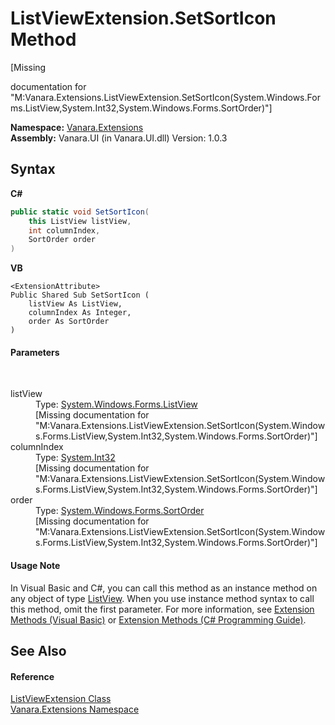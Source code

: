 # ListViewExtension.SetSortIcon Method 
 

\[Missing <summary> documentation for "M:Vanara.Extensions.ListViewExtension.SetSortIcon(System.Windows.Forms.ListView,System.Int32,System.Windows.Forms.SortOrder)"\]

**Namespace:**&nbsp;<a href="9abe54ff-18ce-e333-beed-30e855655381">Vanara.Extensions</a><br />**Assembly:**&nbsp;Vanara.UI (in Vanara.UI.dll) Version: 1.0.3

## Syntax

**C#**<br />
``` C#
public static void SetSortIcon(
	this ListView listView,
	int columnIndex,
	SortOrder order
)
```

**VB**<br />
``` VB
<ExtensionAttribute>
Public Shared Sub SetSortIcon ( 
	listView As ListView,
	columnIndex As Integer,
	order As SortOrder
)
```


#### Parameters
&nbsp;<dl><dt>listView</dt><dd>Type: <a href="http://msdn2.microsoft.com/en-us/library/s2edxtd5" target="_blank">System.Windows.Forms.ListView</a><br />\[Missing <param name="listView"/> documentation for "M:Vanara.Extensions.ListViewExtension.SetSortIcon(System.Windows.Forms.ListView,System.Int32,System.Windows.Forms.SortOrder)"\]</dd><dt>columnIndex</dt><dd>Type: <a href="http://msdn2.microsoft.com/en-us/library/td2s409d" target="_blank">System.Int32</a><br />\[Missing <param name="columnIndex"/> documentation for "M:Vanara.Extensions.ListViewExtension.SetSortIcon(System.Windows.Forms.ListView,System.Int32,System.Windows.Forms.SortOrder)"\]</dd><dt>order</dt><dd>Type: <a href="http://msdn2.microsoft.com/en-us/library/dscy145f" target="_blank">System.Windows.Forms.SortOrder</a><br />\[Missing <param name="order"/> documentation for "M:Vanara.Extensions.ListViewExtension.SetSortIcon(System.Windows.Forms.ListView,System.Int32,System.Windows.Forms.SortOrder)"\]</dd></dl>

#### Usage Note
In Visual Basic and C#, you can call this method as an instance method on any object of type <a href="http://msdn2.microsoft.com/en-us/library/s2edxtd5" target="_blank">ListView</a>. When you use instance method syntax to call this method, omit the first parameter. For more information, see <a href="http://msdn.microsoft.com/en-us/library/bb384936.aspx">Extension Methods (Visual Basic)</a> or <a href="http://msdn.microsoft.com/en-us/library/bb383977.aspx">Extension Methods (C# Programming Guide)</a>.

## See Also


#### Reference
<a href="3e5258c0-2fc2-fa30-46e7-ec6ea45b218a">ListViewExtension Class</a><br /><a href="9abe54ff-18ce-e333-beed-30e855655381">Vanara.Extensions Namespace</a><br />